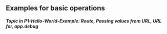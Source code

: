 
## Examples for basic operations

##### Topic in P1-Hello-World-Example: Route, Passing values from URL, URL for, app.debug
